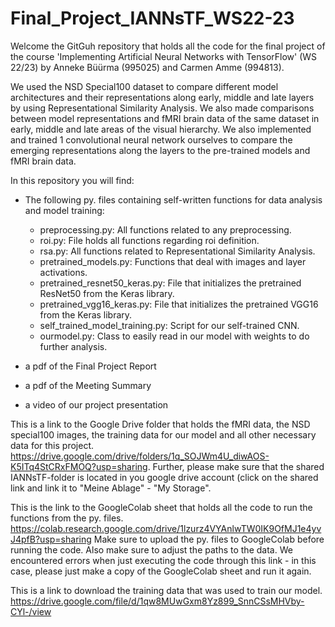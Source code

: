 # Final_Project_IANNsTF_WS22-23

Welcome the GitGuh repository that holds all the code for the final project of the course 'Implementing Artificial Neural Networks with TensorFlow' (WS 22/23) by Anneke Büürma (995025) and Carmen Amme (994813).

We used the NSD Special100 dataset to compare different model architectures and their representations along early, middle and late layers by using Representational Similarity Analysis. We also made comparisons between model representations and fMRI brain data of the same dataset in early, middle and late areas of the visual hierarchy. We also implemented and trained 1 convolutional neural network ourselves to compare the emerging representations along the layers to the pre-trained models and fMRI brain data. 

In this repository you will find:

- The following py. files containing self-written functions for data analysis and model training:
  - preprocessing.py: All functions related to any preprocessing.
  - roi.py: File holds all functions regarding roi definition.
  - rsa.py: All functions related to Representational Similarity Analysis.
  - pretrained_models.py: Functions that deal with images and layer activations.
  - pretrained_resnet50_keras.py: File that initializes the pretrained ResNet50 from the Keras library.
  - pretrained_vgg16_keras.py: File that initializes the pretrained VGG16 from the Keras library.
  - self_trained_model_training.py: Script for our self-trained CNN.
  - ourmodel.py: Class to easily read in our model with weights to do further analysis.
  
- a pdf of the Final Project Report
- a pdf of the Meeting Summary
- a video of our project presentation

This is a link to the Google Drive folder that holds the fMRI data, the NSD special100 images, the training data for our model and all other necessary data for this project. https://drive.google.com/drive/folders/1q_SOJWm4U_diwAOS-K5ITq4StCRxFMOQ?usp=sharing. Further, please make sure that the shared IANNsTF-folder is located in you google drive account (click on the shared link and link it to "Meine Ablage" - "My Storage".

This is the link to the GoogleColab sheet that holds all the code to run the functions from the py. files. https://colab.research.google.com/drive/1lzurz4VYAnlwTW0IK9OfMJ1e4yvJ4pfB?usp=sharing 
Make sure to upload the py. files to GoogleColab before running the code. Also make sure to adjust the paths to the data. We encountered errors when just executing the code through this link - in this case, please just make a copy of the GoogleColab sheet and run it again.

This is a link to download the training data that was used to train our model. https://drive.google.com/file/d/1qw8MUwGxm8Yz899_SnnCSsMHVby-CYl-/view
